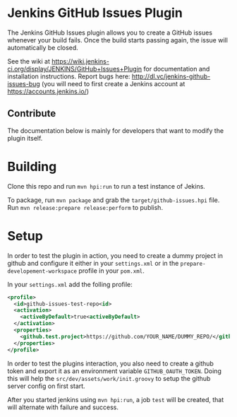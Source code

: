 Jenkins GitHub Issues Plugin
============================

The Jenkins GitHub Issues plugin allows you to create a GitHub issues whenever your build fails. Once the build starts passing again, the issue will automatically be closed.

See the wiki at https://wiki.jenkins-ci.org/display/JENKINS/GitHub+Issues+Plugin for documentation and installation instructions. Report bugs here: http://dl.vc/jenkins-github-issues-bug (you will need to first create a Jenkins account at https://accounts.jenkins.io/)

## Contribute
The documentation below is mainly for developers that want to modify the plugin itself.

Building
========
Clone this repo and run `mvn hpi:run` to run a test instance of Jekins.

To package, run `mvn package` and grab the `target/github-issues.hpi` file. Run `mvn release:prepare release:perform` to publish.


Setup
=====
In order to test the plugin in action, you need to create a dummy project in github and configure it either in your `settings.xml` or 
in the `prepare-developement-workspace` profile in your `pom.xml`.

In your `settings.xml` add the folling profile:

```xml
<profile>
  <id>github-issues-test-repo<id>
  <activation>
    <activeByDefault>true<activeByDefault>
  </activation>
  <properties>
    <github.test.project>https://github.com/YOUR_NAME/DUMMY_REPO/</github.test.project>
  </properties>
</profile>
```
In order to test the plugins interaction, you also need to create a github token and export it as an environment variable
`GITHUB_OAUTH_TOKEN`. Doing this will help the `src/dev/assets/work/init.groovy` to setup the github server config on first start.

After you started jenkins using `mvn hpi:run`, a job `test` will be created, that will alternate with failure and success.
     
